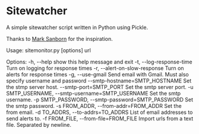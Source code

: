 Sitewatcher
===========

A simple sitewatcher script written in Python using Pickle.

Thanks to [Mark Sanborn](https://github.com/sanbornm/)  for the inspiration.

Usage: sitemonitor.py [options] url

Options:
  -h, --help            show this help message and exit
  -t, --log-response-time
                        Turn on logging for response times
  -r, --alert-on-slow-response
                        Turn on alerts for response times
  -g, --use-gmail       Send email with Gmail.  Must also specify username and
                        password
  --smtp-hostname=SMTP_HOSTNAME
                        Set the stmp server host.
  --smtp-port=SMTP_PORT
                        Set the smtp server port.
  -u SMTP_USERNAME, --smtp-username=SMTP_USERNAME
                        Set the smtp username.
  -p SMTP_PASSWORD, --smtp-password=SMTP_PASSWORD
                        Set the smtp password.
  -s FROM_ADDR, --from-addr=FROM_ADDR
                        Set the from email.
  -d TO_ADDRS, --to-addrs=TO_ADDRS
                        List of email addresses to send alerts to.
  -f FROM_FILE, --from-file=FROM_FILE
                        Import urls from a text file. Separated by newline.

